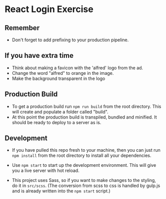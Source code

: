 # React Login Exercise

## Remember

* Don't forget to add prefixing to your production pipeline. 


## If you have extra time
* Think about making a favicon with the 'alfred' logo from the ad.
* Change the word "alfred" to orange in the image.
* Make the background transparent in the logo


## Production Build

* To get a production build run `npm run build` from the root directory. This will create and populate a folder called "build". 
* At this point the production build is transpiled, bundled and minified. It should be ready to deploy to a server as is. 


## Development

* If you have pulled this repo fresh to your machine, then you can just run `npm install` from the root directory to install all your dependencies. 

* Use `npm start` to start up the development environment. This will give you a live server with hot reload.

* This project uses Sass, so if you want to make changes to the styling, do it in `src/scss`. (The conversion from scss to css is handled by gulp.js and is already written into the `npm start` script.)